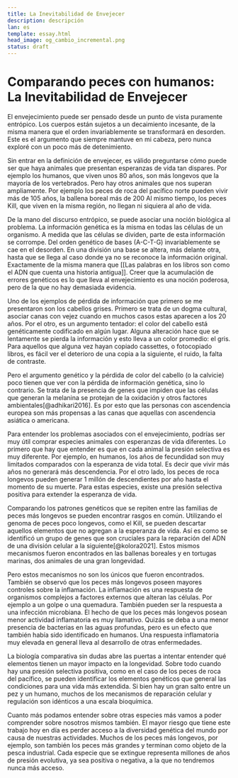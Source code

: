 ```yaml
---
title: La Inevitabilidad de Envejecer
description: descripción
lan: es
template: essay.html
head_image: og_cambio_incremental.png
status: draft
---
```


# Comparando peces con humanos: La Inevitabilidad de Envejecer

El envejecimiento puede ser pensado desde un punto de vista puramente entrópico. Los cuerpos están sujetos a un decaimiento incesante, de la misma manera que el orden invariablemente se transformará en desorden. Este es el argumento que siempre mantuve en mi cabeza, pero nunca exploré con un poco más de detenimiento. 

Sin entrar en la definición de envejecer, es válido preguntarse cómo puede ser que haya animales que presentan esperanzas de vida tan dispares. Por ejemplo los humanos, que viven unos 80 años, son más longevos que la mayoría de los vertebrados. Pero hay otros animales que nos superan ampliamente. Por ejemplo los peces de roca del pacífico norte pueden vivir más de 105 años, la ballena boreal más de 200 Al mismo tiempo, los peces Kill, que viven en la misma región, no llegan ni siquiera al año de vida. 

De la mano del discurso entrópico, se puede asociar una noción biológica al problema. La información genética es la misma en todas las células de un organismo. A medida que las células se dividen, parte de esta información se corrompe. Del orden genético de bases (A-C-T-G) invariablemente se cae en el desorden. En una división una base se altera, más delante otra, hasta que se llega al caso donde ya no se reconoce la información original. Exactamente de la misma manera que [[Las palabras en los libros son como el ADN que cuenta una historia antigua]].  Creer que la acumulación de errores genéticos es lo que lleva al envejecimiento es una noción poderosa, pero de la que no hay demasiada evidencia. 

Uno de los ejemplos de pérdida de información que primero se me presentaron son los cabellos grises. Primero se trata de un dogma cultural, asociar canas con vejez cuando en muchos casos estas aparecen a los 20 años. Por el otro, es un argumento tentador: el color del cabello está genéticamente codificado en algún lugar. Alguna alteración hace que se lentamente se pierda la información y esto lleva a un color promedio: el gris. Para aquellos que alguna vez hayan copiado cassettes, o fotocopiado libros, es fácil ver el deterioro de una copia a la siguiente, el ruido, la falta de contraste.

Pero el argumento genético y la pérdida de color del cabello (o la calvicie) poco tienen que ver con la pérdida de información genética, sino lo contrario. Se trata de la presencia de genes que impiden que las células que generan la melanina se protejan de la oxidación y otros factores ambientales[@adhikari2016]. Es por esto que las personas con ascendencia europea son más propensas a las canas que aquellas con ascendencia asiática o americana.  

Para entender los problemas asociados con el envejecimiento, podrías ser muy útil comprar especies animales con esperanzas de vida diferentes. Lo primero que hay que entender es que en cada animal la presión selectiva es muy diferente. Por ejemplo, en humanos, los años de fecundidad son muy limitados comparados con la esperanza de vida total. Es decir que vivir más años no generará más descendencia. Por el otro lado, los peces de roca longevos pueden generar 1 millón de descendientes por año hasta el momento de su muerte. Para estas especies, existe una presión selectiva positiva para extender la esperanza de vida. 

Comparando los patrones genéticos que se repiten entre las familias de peces más longevos se pueden encontrar rasgos en común. Utilizando el genoma de peces poco longevos, como el Kill, se pueden descartar aquellos elementos que no agregan a la esperanza de vida. Así es como se identificó un grupo de genes que son cruciales para la reparación del ADN de una división celular a la siguiente[@kolora2021]. Estos mismos mecanismos fueron encontrados en las ballenas boreales y en tortugas marinas, dos animales de una gran longevidad. 

Pero estos mecanismos no son los únicos que fueron encontrados. También se observó que los peces más longevos poseen mayores controles sobre la inflamación. La inflamación es una respuesta de organismos complejos a factores externos que alteran las células. Por ejemplo a un golpe o una quemadura. También pueden ser la respuesta a una infección microbiana. El hecho de que los peces más longevos posean menor actividad inflamatoria es muy llamativo. Quizás se deba a una menor presencia de bacterias en las aguas profundas, pero es un efecto que también había sido identificado en humanos. Una respuesta inflamatoria muy elevada en general lleva al desarrollo de otras enfermedades. 

La biología comparativa sin dudas abre las puertas a intentar entender qué elementos tienen un mayor impacto en la longevidad. Sobre todo cuando hay una presión selectiva positiva, como en el caso de los peces de roca del pacífico, se pueden identificar los elementos genéticos que general las condiciones para una vida más extendida. Si bien hay un gran salto entre un pez y un humano, muchos de los mecanismos de reparación celular y regulación son idénticos a una escala bioquímica. 

Cuanto más podamos entender sobre otras especies más vamos a poder comprender sobre nosotros mismos también. El mayor riesgo que tiene este trabajo hoy en día es perder acceso a la diversidad genética del mundo por causa de nuestras actividades. Muchos de los peces más longevos, por ejemplo, son también los peces más grandes y terminan como objeto de la pesca industrial. Cada especie que se extingue representa millones de años de presión evolutiva, ya sea positiva o negativa, a la que no tendremos nunca más acceso. 